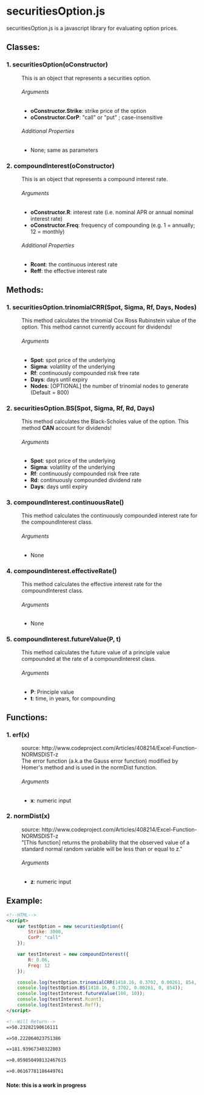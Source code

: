 # securitiesOption.js


securitiesOption.js is a javascript library for evaluating option prices.


## Classes:

<dl>
  <dt><h3>1. securitiesOption(oConstructor)</h3>
  <dd>This is an object that represents a securities option.
  <dd><h6>Arguments</h6>
  <ul>
    <li><b>oConstructor.Strike</b>: strike price of  the option</li>
    <li><b>oConstructor.CorP</b>: "call" or "put" ; case-insensitive</li>
  </ul>
  <dd><h6>Additional Properties</h6> 
  <ul>
    <li>None; same as parameters</li>
  </ul>
  <dt><h3>2. compoundInterest(oConstructor)</h3>
  <dd>This is an object that represents a compound interest rate.
  <dd><h6>Arguments</h6>
  <ul>
    <li><b>oConstructor.R</b>: interest rate (i.e. nominal APR or annual nominal interest rate)</li>
    <li><b>oConstructor.Freq</b>: frequency of compounding (e.g. 1 = annually; 12 = monthly)</li>
  </ul>
  <dd><h6>Additional Properties</h6>
  <ul>
    <li><b>Rcont</b>: the continuous interest rate</li>
    <li><b>Reff</b>: the effective interest rate</li>
  </ul>
</dl>

## Methods:
<dl>
  <dt><h3>1. securitiesOption.trinomialCRR(Spot, Sigma, Rf, Days, Nodes)</h3>
  <dd>This method calculates the trinomial Cox Ross Rubinstein value of the option. This method cannot currently account for dividends!
  <dd><h6>Arguments</h6>
  <ul>
    <li><b>Spot</b>: spot price of the underlying</li>
	<li><b>Sigma</b>: volatility of the underlying</li>
    <li><b>Rf</b>: continuously compounded risk free rate</li>
    <li><b>Days</b>: days until expiry</li>
    <li><b>Nodes</b>: [OPTIONAL] the number of trinomial nodes to generate (Default = 800)</li>
  </ul>
  <dt><h3>2. securitiesOption.BS(Spot, Sigma, Rf, Rd, Days)</h3>
  <dd>This method calculates the Black-Scholes value of the option. This method <b>CAN</b> account for dividends!
  <dd><h6>Arguments</h6>
  <ul>
    <li><b>Spot</b>: spot price of the underlying</li>
	<li><b>Sigma</b>: volatility of the underlying</li>
    <li><b>Rf</b>: continuously compounded risk free rate</li>
    <li><b>Rd</b>: continuously compounded dividend rate</li>
    <li><b>Days</b>: days until expiry</li>
  </ul>
  <dt><h3>3. compoundInterest.continuousRate()</h3>
  <dd>This method calculates the continuously compounded interest rate for the compoundInterest class.
  <dd><h6>Arguments</h6>
  <ul>
    <li>None</li>
  </ul>
  <dt><h3>4. compoundInterest.effectiveRate()</h3>
  <dd>This method calculates the effective interest rate for the compoundInterest class.
  <dd><h6>Arguments</h6>
  <ul>
    <li>None</li>
  </ul>
  <dt><h3>5. compoundInterest.futureValue(P, t)</h3>
  <dd>This method calculates the future value of a principle value compounded at the rate of a compoundInterest class.
  <dd><h6>Arguments</h6>
  <ul>
    <li><b>P</b>: Principle value</li>
    <li><b>t</b>: time, in years, for compounding
  </ul>
</dl>

## Functions:
<dl>
  <dt><h3>1. erf(x)</h3>
  <dd>source: http://www.codeproject.com/Articles/408214/Excel-Function-NORMSDIST-z
  <dd>The error function (a.k.a the Gauss error function) modified by Homer's method and is used in the normDist function.
  <dd><h6>Arguments</h6>
  <ul>
    <li><b>x</b>: numeric input</li>
  </ul>
  <dt><h3>2. normDist(x)</h3>
  <dd>source: http://www.codeproject.com/Articles/408214/Excel-Function-NORMSDIST-z
  <dd>"[This function] returns the probability that the observed value of a standard normal random variable will be less than or equal to z."
  <dd><h6>Arguments</h6>
  <ul>
    <li><b>z</b>: numeric input</li>
  </ul>
</dl>

## Example:
	
```html
<!--HTML-->
<script>
	var testOption = new securitiesOption({
	    Strike: 3000,
	    CorP: "call"
	});

	var testInterest = new compoundInterest({
		R: 0.06,
		Freq: 12
	});

	console.log(testOption.trinomialCRR(1418.16, 0.3702, 0.00261, 854, 800));
	console.log(testOption.BS(1418.16, 0.3702, 0.00261, 0, 854));
	console.log(testInterest.futureValue(100, 10));
	console.log(testInterest.Rcont);
	console.log(testInterest.Reff);
</script>

<!--Will Return-->
=>50.23282190616111

=>50.222064023751386

=>181.93967340322803

=>0.059850498132467615

=>0.06167781186449761
```

#### Note: this is a work in progress